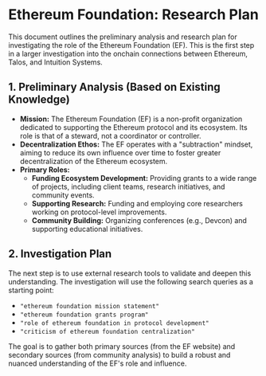 # Ethereum Foundation: Research Plan

This document outlines the preliminary analysis and research plan for investigating the role of the Ethereum Foundation (EF). This is the first step in a larger investigation into the onchain connections between Ethereum, Talos, and Intuition Systems.

## 1. Preliminary Analysis (Based on Existing Knowledge)

*   **Mission:** The Ethereum Foundation (EF) is a non-profit organization dedicated to supporting the Ethereum protocol and its ecosystem. Its role is that of a steward, not a coordinator or controller.
*   **Decentralization Ethos:** The EF operates with a "subtraction" mindset, aiming to reduce its own influence over time to foster greater decentralization of the Ethereum ecosystem.
*   **Primary Roles:**
    *   **Funding Ecosystem Development:** Providing grants to a wide range of projects, including client teams, research initiatives, and community events.
    *   **Supporting Research:** Funding and employing core researchers working on protocol-level improvements.
    *   **Community Building:** Organizing conferences (e.g., Devcon) and supporting educational initiatives.

## 2. Investigation Plan

The next step is to use external research tools to validate and deepen this understanding. The investigation will use the following search queries as a starting point:
*   `"ethereum foundation mission statement"`
*   `"ethereum foundation grants program"`
*   `"role of ethereum foundation in protocol development"`
*   `"criticism of ethereum foundation centralization"`

The goal is to gather both primary sources (from the EF website) and secondary sources (from community analysis) to build a robust and nuanced understanding of the EF's role and influence.
